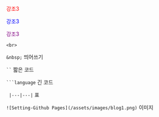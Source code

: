 <span style="color:red">강조3</span>

<span style="color:blue">강조3</span>

<span style="color:purple">강조3</span>

`<br>` 

`&nbsp;` 띄어쓰기

` `` ` 짧은 코드 

` ```language ` 긴 코드

` |---|---|` 표

`![Setting-Github Pages](/assets/images/blog1.png)` 이미지